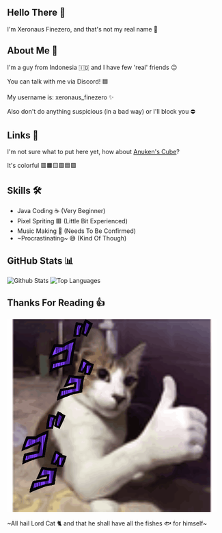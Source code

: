## Hello There 👋
I'm Xeronaus Finezero, and that's not my real name 👀

## About Me 🧻
I'm a guy from Indonesia 🇮🇩 and I have few 'real' friends 😐

You can talk with me via Discord! 🟦

My username is: xeronaus_finezero ✨

Also don't do anything suspicious (in a bad way) or I'll block you ⛔

## Links 🔗
I'm not sure what to put here yet, how about [Anuken's Cube](https://anuken.github.io/cube/)?

It's colorful 🟥🟧🟨🟩🟦🟪

## Skills 🛠️
- Java Coding ☕ (Very Beginner)
- Pixel Spriting 🟥 (Little Bit Experienced)
- Music Making 🎵 (Needs To Be Confirmed)
- ~Procrastinating~ 😅 (Kind Of Though)

## GitHub Stats 📊

![Github Stats](https://github-readme-stats.vercel.app/api?username=Xeronaus&count_private=true&show_icons=true&include_all_commits=true&hide_border=true&count_private=true&theme=transparent)
![Top Languages](https://github-readme-stats.vercel.app/api/top-langs/?username=Xeronaus&show_icons=true&include_all_commits=true&hide_border=true&count_private=true&theme=transparent&langs_count=10)

## Thanks For Reading 👍

![GIF](https://github.com/Xeronaus/Xeronaus/blob/main/cat-jojo.gif)

~All hail Lord Cat 🐈 and that he shall have all the fishes 🐟 for himself~
